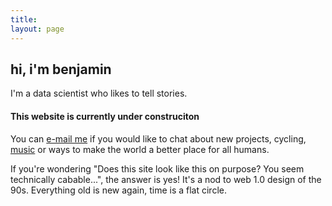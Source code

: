 ```yaml
---
title:
layout: page
---
```

<h2>hi, i'm benjamin</h2>

I'm a data scientist who likes to tell stories.

<h4>This website is currently under construciton</h4>

You can [e-mail me](mailto:contact_arnav.cc80e@aleeas.com) if you would like to chat about
new projects, cycling, [music](https://www.youtube.com/watch?v=OKgYJnBCjXk) or ways to make the world a better place for all humans.

If you're wondering "Does this site look like this on purpose? You seem technically cabable...", 
the answer is yes! It's a nod to web 1.0 design of the 90s. Everything old is new again, time is a flat circle.